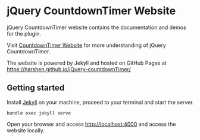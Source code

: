 jQuery CountdownTimer Website
===========================

jQuery CountdownTimer website contains the documentation and demos for the plugin.

Visit [CountdownTimer Website](https://harshen.github.io/jQuery-countdownTimer) for more understanding of jQuery CountdownTimer.

The website is powered by Jekyll and hosted on GitHub Pages at https://harshen.github.io/jQuery-countdownTimer/

Getting started
---------------

Install [Jekyll](http://jekyllrb.com/) on your machine, proceed to your terminal and start the server.

```
bundle exec jekyll serve
```

Open your browser and access [http://localhost:4000](http://localhost:4000) and access the website locally.
